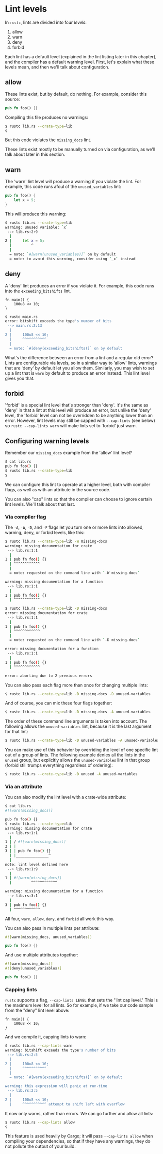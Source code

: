 # Lint levels

In `rustc`, lints are divided into four *levels*:

1. allow
2. warn
3. deny
4. forbid

Each lint has a default level (explained in the lint listing later in this
chapter), and the compiler has a default warning level. First, let's explain
what these levels mean, and then we'll talk about configuration.

## allow

These lints exist, but by default, do nothing. For example, consider this
source:

```rust
pub fn foo() {}
```

Compiling this file produces no warnings:

```bash
$ rustc lib.rs --crate-type=lib
$
```

But this code violates the `missing_docs` lint.

These lints exist mostly to be manually turned on via configuration, as we'll
talk about later in this section.

## warn

The 'warn' lint level will produce a warning if you violate the lint. For example,
this code runs afoul of the `unused_variables` lint:

```rust
pub fn foo() {
    let x = 5;
}
```

This will produce this warning:

```bash
$ rustc lib.rs --crate-type=lib
warning: unused variable: `x`
 --> lib.rs:2:9
  |
2 |     let x = 5;
  |         ^
  |
  = note: `#[warn(unused_variables)]` on by default
  = note: to avoid this warning, consider using `_x` instead
```

## deny

A 'deny' lint produces an error if you violate it. For example, this code
runs into the `exceeding_bitshifts` lint.

```rust,ignore
fn main() {
    100u8 << 10;
}
```

```bash
$ rustc main.rs
error: bitshift exceeds the type's number of bits
 --> main.rs:2:13
  |
2 |     100u8 << 10;
  |     ^^^^^^^^^^^
  |
  = note: `#[deny(exceeding_bitshifts)]` on by default
```

What's the difference between an error from a lint and a regular old error?
Lints are configurable via levels, so in a similar way to 'allow' lints,
warnings that are 'deny' by default let you allow them. Similarly, you may
wish to set up a lint that is `warn` by default to produce an error instead.
This lint level gives you that.

## forbid

'forbid' is a special lint level that's stronger than 'deny'. It's the same
as 'deny' in that a lint at this level will produce an error, but unlike the
'deny' level, the 'forbid' level can not be overridden to be anything lower
than an error.  However, lint levels may still be capped with `--cap-lints`
(see below) so `rustc --cap-lints warn` will make lints set to 'forbid' just
warn.

## Configuring warning levels

Remember our `missing_docs` example from the 'allow' lint level?

```bash
$ cat lib.rs
pub fn foo() {}
$ rustc lib.rs --crate-type=lib
$
```

We can configure this lint to operate at a higher level, both with
compiler flags, as well as with an attribute in the source code.

You can also "cap" lints so that the compiler can choose to ignore
certain lint levels. We'll talk about that last.

### Via compiler flag

The `-A`, `-W`, `-D`, and `-F` flags let you turn one or more lints
into allowed, warning, deny, or forbid levels, like this:

```bash
$ rustc lib.rs --crate-type=lib -W missing-docs
warning: missing documentation for crate
 --> lib.rs:1:1
  |
1 | pub fn foo() {}
  | ^^^^^^^^^^^^
  |
  = note: requested on the command line with `-W missing-docs`

warning: missing documentation for a function
 --> lib.rs:1:1
  |
1 | pub fn foo() {}
  | ^^^^^^^^^^^^
```

```bash
$ rustc lib.rs --crate-type=lib -D missing-docs
error: missing documentation for crate
 --> lib.rs:1:1
  |
1 | pub fn foo() {}
  | ^^^^^^^^^^^^
  |
  = note: requested on the command line with `-D missing-docs`

error: missing documentation for a function
 --> lib.rs:1:1
  |
1 | pub fn foo() {}
  | ^^^^^^^^^^^^

error: aborting due to 2 previous errors
```

You can also pass each flag more than once for changing multiple lints:

```bash
$ rustc lib.rs --crate-type=lib -D missing-docs -D unused-variables
```

And of course, you can mix these four flags together:

```bash
$ rustc lib.rs --crate-type=lib -D missing-docs -A unused-variables
```

The order of these command line arguments is taken into account. The following allows the `unused-variables` lint, because it is the last argument for that lint:

```bash
$ rustc lib.rs --crate-type=lib -D unused-variables -A unused-variables
```

You can make use of this behavior by overriding the level of one specific lint out of a group of lints. The following example denies all the lints in the `unused` group, but explicitly allows the `unused-variables` lint in that group (forbid still trumps everything regardless of ordering):

```bash
$ rustc lib.rs --crate-type=lib -D unused -A unused-variables
```

### Via an attribute

You can also modify the lint level with a crate-wide attribute:

```bash
$ cat lib.rs
#![warn(missing_docs)]

pub fn foo() {}
$ rustc lib.rs --crate-type=lib
warning: missing documentation for crate
 --> lib.rs:1:1
  |
1 | / #![warn(missing_docs)]
2 | |
3 | | pub fn foo() {}
  | |_______________^
  |
note: lint level defined here
 --> lib.rs:1:9
  |
1 | #![warn(missing_docs)]
  |         ^^^^^^^^^^^^

warning: missing documentation for a function
 --> lib.rs:3:1
  |
3 | pub fn foo() {}
  | ^^^^^^^^^^^^
```

All four, `warn`, `allow`, `deny`, and `forbid` all work this way.

You can also pass in multiple lints per attribute:

```rust
#![warn(missing_docs, unused_variables)]

pub fn foo() {}
```

And use multiple attributes together:

```rust
#![warn(missing_docs)]
#![deny(unused_variables)]

pub fn foo() {}
```

### Capping lints

`rustc` supports a flag, `--cap-lints LEVEL` that sets the "lint cap level."
This is the maximum level for all lints. So for example, if we take our
code sample from the "deny" lint level above:

```rust,ignore
fn main() {
    100u8 << 10;
}
```

And we compile it, capping lints to warn:

```bash
$ rustc lib.rs --cap-lints warn
warning: bitshift exceeds the type's number of bits
 --> lib.rs:2:5
  |
2 |     100u8 << 10;
  |     ^^^^^^^^^^^
  |
  = note: `#[warn(exceeding_bitshifts)]` on by default

warning: this expression will panic at run-time
 --> lib.rs:2:5
  |
2 |     100u8 << 10;
  |     ^^^^^^^^^^^ attempt to shift left with overflow
```

It now only warns, rather than errors. We can go further and allow all lints:

```bash
$ rustc lib.rs --cap-lints allow
$
```

This feature is used heavily by Cargo; it will pass `--cap-lints allow` when
compiling your dependencies, so that if they have any warnings, they do not
pollute the output of your build.
